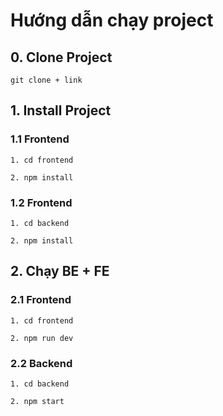 # Hướng dẫn chạy project

## 0. Clone Project
``` 
git clone + link 
```

## 1. Install Project

### 1.1 Frontend
```
1. cd frontend 
```
```
2. npm install
```

### 1.2 Frontend
```
1. cd backend
```
```
2. npm install
```

## 2. Chạy BE + FE

### 2.1 Frontend

```
1. cd frontend 
```
```
2. npm run dev
```

### 2.2 Backend
```
1. cd backend 
```
```
2. npm start
```